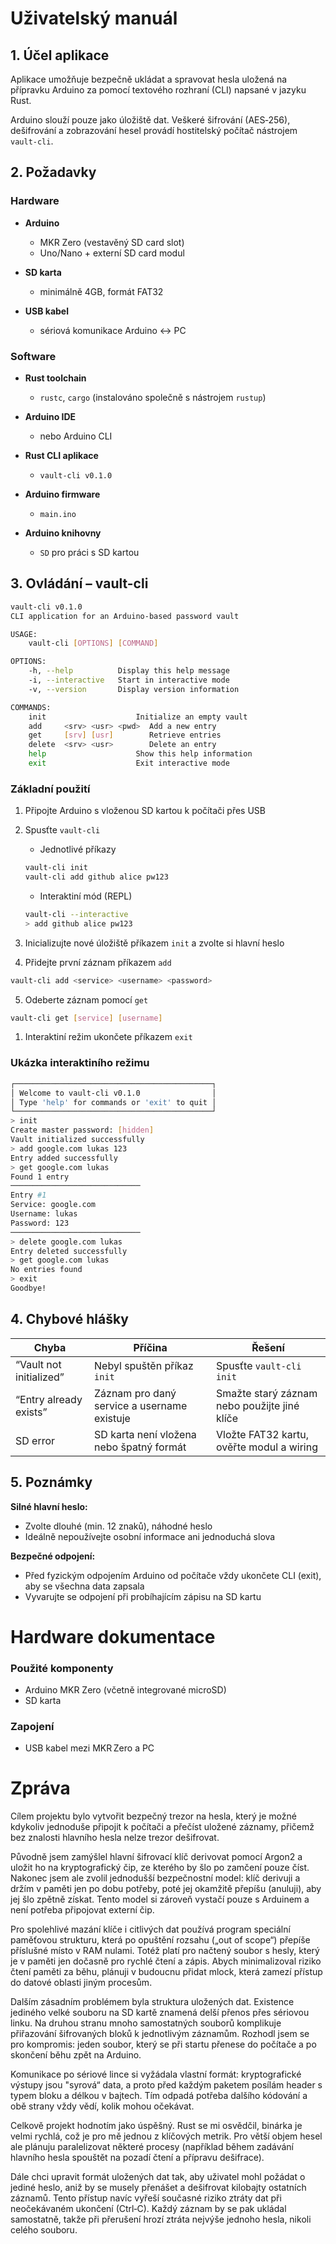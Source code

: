 # Uživatelský manuál

## 1. Účel aplikace

Aplikace umožňuje bezpečně ukládat a spravovat hesla uložená na přípravku Arduino za pomocí textového rozhraní (CLI) napsané v jazyku Rust.

Arduino slouží pouze jako úložiště dat. Veškeré šifrování (AES‑256), dešifrování a zobrazování hesel provádí hostitelský počítač nástrojem `vault-cli`.

## 2. Požadavky

### Hardware

- **Arduino**
  - MKR Zero (vestavěný SD card slot)
  - Uno/Nano + externí SD card modul

- **SD karta**
  - minimálně 4GB, formát FAT32
  
- **USB kabel**
  - sériová komunikace Arduino ↔ PC

### Software

- **Rust toolchain**
  - `rustc`, `cargo` (instalováno společně s nástrojem `rustup`)
  
- **Arduino IDE**
  - nebo Arduino CLI
  
- **Rust CLI aplikace** 
  - `vault-cli v0.1.0`
  
- **Arduino firmware** 
  - `main.ino`
  
- **Arduino knihovny** 
  - `SD` pro práci s SD kartou

## 3. Ovládání – vault-cli

```bash
vault-cli v0.1.0
CLI application for an Arduino-based password vault

USAGE:
    vault-cli [OPTIONS] [COMMAND]

OPTIONS:
    -h, --help          Display this help message
    -i, --interactive   Start in interactive mode
    -v, --version       Display version information

COMMANDS:
    init                    Initialize an empty vault
    add     <srv> <usr> <pwd>  Add a new entry
    get     [srv] [usr]        Retrieve entries
    delete  <srv> <usr>        Delete an entry
    help                    Show this help information
    exit                    Exit interactive mode
```

### Základní použití

1. Připojte Arduino s vloženou SD kartou k počítači přes USB
   
2. Spusťte `vault-cli`

    - Jednotlivé příkazy
    ```bash
    vault-cli init
    vault-cli add github alice pw123
    ```

    - Interaktiní mód (REPL)
    ```bash
    vault-cli --interactive
    > add github alice pw123
    ```
3. Inicializujte nové úložiště příkazem `init` a zvolte si hlavní heslo
   
4. Přidejte první záznam příkazem `add`
   
```bash
vault-cli add <service> <username> <password>
```

5. Odeberte záznam pomocí `get`

```bash
vault-cli get [service] [username]
```

1. Interaktiní režim ukončete příkazem `exit`


### Ukázka interaktiního režimu

```bash
┌────────────────────────────────────────────┐
│ Welcome to vault-cli v0.1.0                │
│ Type 'help' for commands or 'exit' to quit │
└────────────────────────────────────────────┘
> init
Create master password: [hidden]
Vault initialized successfully
> add google.com lukas 123
Entry added successfully
> get google.com lukas
Found 1 entry
─────────────────────────────
Entry #1
Service: google.com
Username: lukas
Password: 123
─────────────────────────────
> delete google.com lukas
Entry deleted successfully
> get google.com lukas
No entries found
> exit
Goodbye!
```
## 4. Chybové hlášky

| Chyba                   | Příčina                                     | Řešení                                       |
| ----------------------- | ------------------------------------------- | -------------------------------------------- |
| “Vault not initialized” | Nebyl spuštěn příkaz `init`                 | Spusťte `vault-cli init`                     |
| “Entry already exists”  | Záznam pro daný service a username existuje | Smažte starý záznam nebo použijte jiné klíče |
| SD error                | SD karta není vložena nebo špatný formát    | Vložte FAT32 kartu, ověřte modul a wiring    |

## 5. Poznámky

**Silné hlavní heslo:**

- Zvolte dlouhé (min. 12 znaků), náhodné heslo
- Ideálně nepoužívejte osobní informace ani jednoduchá slova

**Bezpečné odpojení:**

- Před fyzickým odpojením Arduino od počítače vždy ukončete CLI (exit), aby se všechna data zapsala
- Vyvarujte se odpojení při probíhajícím zápisu na SD kartu

# Hardware dokumentace

### Použité komponenty

- Arduino MKR Zero (včetně integrované microSD)
- SD karta

### Zapojení

- USB kabel mezi MKR Zero a PC

# Zpráva

Cílem projektu bylo vytvořit bezpečný trezor na hesla, který je možné kdykoliv jednoduše připojit k počítači a přečíst uložené záznamy, přičemž bez znalosti hlavního hesla nelze trezor dešifrovat.

Původně jsem zamýšlel hlavní šifrovací klíč derivovat pomocí Argon2 a uložit ho na kryptografický čip, ze kterého by šlo po zamčení pouze číst. Nakonec jsem ale zvolil jednodušší bezpečnostní model: klíč derivuji a držím v paměti jen po dobu potřeby, poté jej okamžitě přepíšu (anuluji), aby jej šlo zpětně získat. Tento model si zároveň vystačí pouze s Arduinem a není potřeba připojovat externí čip.

Pro spolehlivé mazání klíče i citlivých dat používá program speciální paměťovou strukturu, která po opuštění rozsahu („out of scope“) přepíše příslušné místo v RAM nulami. Totéž platí pro načtený soubor s hesly, který je v paměti jen dočasně pro rychlé čtení a zápis. Abych minimalizoval riziko čtení paměti za běhu, plánuji v budoucnu přidat mlock, která zamezí přístup do datové oblasti jiným procesům.

Dalším zásadním problémem byla struktura uložených dat. Existence jediného velké souboru na SD kartě znamená delší přenos přes sériovou linku. Na druhou stranu mnoho samostatných souborů komplikuje přiřazování šifrovaných bloků k jednotlivým záznamům. Rozhodl jsem se pro kompromis: jeden soubor, který se při startu přenese do počítače a po skončení běhu zpět na Arduino.

Komunikace po sériové lince si vyžádala vlastní formát: kryptografické výstupy jsou "syrová“ data, a proto před každým paketem posílám header s typem bloku a délkou v bajtech. Tím odpadá potřeba dalšího kódování a obě strany vždy vědí, kolik mohou očekávat.

Celkově projekt hodnotím jako úspěšný. Rust se mi osvědčil, binárka je velmi rychlá, což je pro mě jednou z klíčových metrik. Pro větší objem hesel ale plánuju paralelizovat některé procesy (například během zadávání hlavního hesla spouštět na pozadí čtení a přípravu dešifrace).

Dále chci upravit formát uložených dat tak, aby uživatel mohl požádat o jediné heslo, aniž by se musely přenášet a dešifrovat kilobajty ostatních záznamů. Tento přístup navíc vyřeší současné riziko ztráty dat při neočekávaném ukončení (Ctrl‑C). Každý záznam by se pak ukládal samostatně, takže při přerušení hrozí ztráta nejvýše jednoho hesla, nikoli celého souboru.
